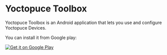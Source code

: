 # Yoctopuce Toolbox

Yoctopuce Toolbox is an Android application that lets you use and configure Yoctopuce Devices.

You can install it from Google play:

[![Get it on Google Play](https://play.google.com/intl/en_us/badges/static/images/badges/en_badge_web_generic.png)](https://play.google.com/store/apps/details?id=com.yoctopuce.yoctopucetoolbox)
